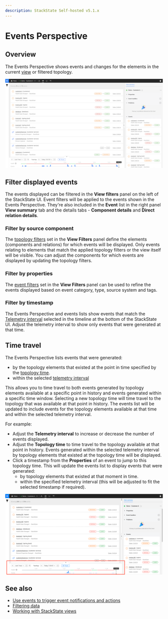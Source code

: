 ```yaml
---
description: StackState Self-hosted v5.1.x 
---
```


# Events Perspective

## Overview

The Events Perspective shows events and changes for the elements in the current [view](../views/about_views.md) or filtered topology.

![The Events Perspective](/.gitbook/assets/v51_events-perspective.png)

## Filter displayed events

The events displayed can be filtered in the **View filters** panel on the left of the StackState UI. Event filters will be applied to the events shown in the Events Perspective. They're also included in the **Event** list in the right panel **View summary** tab and the details tabs - **Component details** and **Direct relation details**.

### Filter by source component

The [topology filters](../filters.md#filter-topology) set in the **View Filters** panel define the elements \(components and relations\) for which events will be displayed. Only events relating to elements that match the applied topology filters or the view itself will be visible. You can adjust the components for which events are displayed by updating the topology filters.

### Filter by properties

The [event filters](../filters.md#filter-events) set in the **View Filters** panel can be used to refine the events displayed based on event category, type, source system and tags.

### Filter by timestamp

The Events Perspective and events lists show events that match the [Telemetry interval](../timeline-time-travel.md#telemetry-interval) selected in the timeline at the bottom of the StackState UI. Adjust the telemetry interval to show only events that were generated at that time.

## Time travel

The Events Perspective lists events that were generated:

* by the topology elements that existed at the point in time specified by the [topology time](../timeline-time-travel.md#topology-time).
* within the selected [telemetry interval](../timeline-time-travel.md#telemetry-interval)

This allows you to time travel to both events generated by topology elements available at a specific point in history and events generated within a specific time window. Selecting a new topology time will time travel to the topology that was available at that point in history. The events list will be updated to include events for the topology elements available at that time and within the selected telemetry interval.

For example:

* Adjust the **Telemetry interval** to increase or decrease the number of events displayed.
* Adjust the **Topology time** to time travel to the topology available at that point in history. Events generated within the selected telemetry interval by topology elements that existed at the topology time will be displayed.
* Click a timestamp from the **Properties** of an event to jump to this topology time. This will update the events list to display events that were generated:
  * by topology elements that existed at that moment in time.
  * within the specified telemetry interval \(this will be adjusted to fit the selected timestamp if required\).

![Timeline](../../../.gitbook/assets/v51_timeline.png)

## See also

* [Use events to trigger event notifications and actions](/use/events/manage-event-handlers.md)
* [Filtering data](../filters.md)
* [Working with StackState views](../views/about_views.md)

